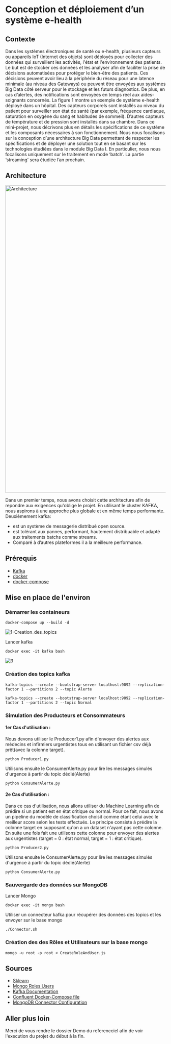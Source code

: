 # Conception et déploiement d’un système e-health 
## Contexte
Dans les systèmes électroniques de santé ou e-health, plusieurs capteurs ou appareils IoT (Internet des objets) sont déployés pour collecter des données qui surveillent les activités, l'état et l'environnement des patients. Le but est de stocker ces données et les analyser afin de faciliter la prise de décisions automatisées pour protéger le bien-être des patients. Ces décisions peuvent avoir lieu à la périphérie du réseau pour une latence minimale (au niveau des Gateways) ou peuvent être envoyées aux systèmes Big Data côté serveur pour le stockage et les futurs diagnostics. De plus, en cas d’alertes, des notifications sont envoyées en temps réel aux aides- soignants concernés.
La figure 1 montre un exemple de système e-health déployé dans un hôpital. Des capteurs corporels sont installés au niveau du patient pour surveiller son état de santé (par exemple, fréquence cardiaque, saturation en oxygène du sang et habitudes de sommeil). D’autres capteurs de température et de pression sont installés dans sa chambre.
Dans ce mini-projet, nous décrivons plus en détails les spécifications de ce système et les composants nécessaires à son fonctionnement. Nous nous focalisons sur la conception d’une architecture Big Data permettant de respecter les spécifications et de déployer une solution tout en se basant sur les technologies étudiées dans le module Big Data I. En particulier, nous nous focalisons uniquement sur le traitement en mode ‘batch’. La partie ‘streaming’ sera étudiée l’an prochain.
## Architecture
<img width="964" alt="Architecture" src="https://user-images.githubusercontent.com/53083052/177451032-5269919d-4908-4354-a26c-9166088feb74.png">

Dans un premier temps, nous avons choisit cette architecture afin de repondre aux exigences qu'oblige le projet.
En utilisant le cluster KAFKA, nous aspirons à une approche plus globale et en même temps performante.
Deuxièmement kafka:
* est un système de messagerie distribué open source.
* est tolérant aux pannes, performant, hautement distribuable et adapté aux traitements batchs comme streams.
* Comparé à d’autres plateformes il a la meilleure performance.
## Prérequis
* [Kafka](https://kafka.apache.org/downloads)
* [docker](https://docs.docker.com/get-docker/)
* [docker-compose](https://docs.docker.com/compose/install/)
## Mise en place de l'environ
### Démarrer les containeurs
```
docker-compose up --build -d
```
![1-Creation_des_topics](https://user-images.githubusercontent.com/53083052/177600135-ed6c2c1d-0a15-4f7e-88cd-730ebdcca9ca.gif)


Lancer kafka
```
docker exec -it kafka bash
```
![3](https://user-images.githubusercontent.com/53083052/177600822-341c14ed-365f-4d8e-82c7-69f82269a6d2.gif)

### Création des topics kafka
```
kafka-topics --create --bootstrap-server localhost:9092 --replication-factor 1 --partitions 2 --topic Alerte
```

```
kafka-topics --create --bootstrap-server localhost:9092 --replication-factor 1 --partitions 2 --topic Normal
```
### Simulation des Producteurs et Consommateurs
#### 1er Cas d'utilisation :
Nous devons utiliser le Produccer1.py afin d'envoyer des alertes aux médecins et infirmiers urgentistes tous en utilisant un fichier csv déjà prêt(avec la colonne target).
```
python Producer1.py
```
Utilisons ensuite le ConsumerAlerte.py pour lire les messages simulés d'urgence à partir du topic dédié(Alerte)
```
python ConsumerAlerte.py
```
#### 2e Cas d’utilisation :
Dans ce cas d'utilisation, nous allons utiliser du Machine Learning afin de prédire si un patient est en état critique ou normal. Pour ce fait, nous avons un pipeline du modèle de classification choisit comme étant celui avec le meilleur score selon les tests effectués.
Le principe consiste à prédire la colonne target en supposant qu'on a un dataset n'ayant pas cette colonne. En suite une fois fait une utilisons cette colonne pour envoyer des alertes aux urgentistes (target = 0 : état normal, target = 1 : état critique).

```
python Producer2.py
```
Utilisons ensuite le ConsumerAlerte.py pour lire les messages simulés d'urgence à partir du topic dédié(Alerte)
```
python ConsumerAlerte.py
```
### Sauvergarde des données sur MongoDB
Lancer Mongo
```
docker exec -it mongo bash
```
Utiliser un connecteur kafka pour récupérer des données des topics et les envoyer sur le base mongo
```
./Connector.sh
```
### Création des des Rôles et Utilisateurs sur la base mongo
```
mongo -u root -p root < CreateRoleAndUser.js
```
## Sources
* [Sklearn](https://scikit-learn.org/stable/)
* [Mongo Roles Users](https://www.mongodb.com/docs/manual/tutorial/manage-users-and-roles/)
* [Kafka Documentation](https://kafka.apache.org/documentation/)
* [Confluent Docker-Compose file](https://github.com/confluentinc)
* [MongoDB Connector Configuration](https://www.mongodb.com/docs/kafka-connector/current/)


## Aller plus loin
Merci de vous rendre le dossier Demo du referencciel afin de voir l'execution du projet du début à la fin.
